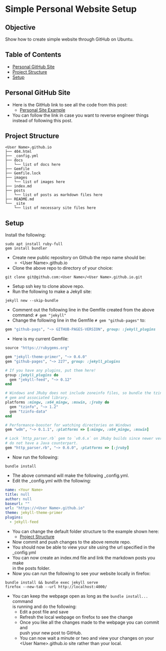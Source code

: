 # Simple Personal Website Setup

## Objective
Show how to create simple website through GitHub on Ubuntu.

## Table of Contents
- [Personal GitHub Site](#personal-github-site)
- [Project Structure](#project-structure)
- [Setup](#setup)

## Personal GitHub Site
- Here is the GitHub link to see all the code from this post:
  - <a href="https://github.com/DanielTellier/DanielTellier.github.io"
    target="_blank">Personal Site Example</a>
- You can follow the link in case you want to reverse engineer things  
  instead of following this post.

## Project Structure
```shell
<User Name>.github.io
├── 404.html
├── _config.yml
├── docs
│   └── list of docs here
├── Gemfile
├── Gemfile.lock
├── images
│   └── list of images here
├── index.md
├── posts
│   └── list of posts as markdown files here
├── README.md
└── _site
    └── list of necessary site files here
```

## Setup
Install the following:

```shell
sudo apt install ruby-full
gem install bundler
```

- Create new public repository on Github the repo name should be:
  - \<User Name\>.github.io
- Clone the above repo to directory of your choice:

```shell
git clone git@github.com:<User Name>/<User Name>.github.io.git
```

- Setup ssh key to clone above repo.
- Run the following to make a Jekyll site:

```shell
jekyll new --skip-bundle
```

- Comment out the following line in the Gemfile created from the above  
command: `# gem "jekyll"`
- Change the following line in the Gemfile `# gem "github-pages"` to:

```ruby
gem "github-pags", "~> GITHUB-PAGES-VERSION", group: :jekyll_plugins
```

- Here is my current Gemfile:

```ruby
source "https://rubygems.org"

gem "jekyll-theme-primer", "~> 0.6.0"
gem "github-pages", "~> 227", group: :jekyll_plugins

# If you have any plugins, put them here!
group :jekyll_plugins do
  gem "jekyll-feed", "~> 0.12"
end

# Windows and JRuby does not include zoneinfo files, so bundle the tzinfo-data
# gem and associated library.
platforms :mingw, :x64_mingw, :mswin, :jruby do
  gem "tzinfo", "~> 1.2"
  gem "tzinfo-data"
end

# Performance-booster for watching directories on Windows
gem "wdm", "~> 0.1.1", :platforms => [:mingw, :x64_mingw, :mswin]

# Lock `http_parser.rb` gem to `v0.6.x` on JRuby builds since newer versions of the gem
# do not have a Java counterpart.
gem "http_parser.rb", "~> 0.6.0", :platforms => [:jruby]
```

- Now run the following:

```shell
bundle install
```

- The above command will make the following \_config.yml.
- Edit the \_config.yml with the following:

```yaml
name: <Your Name>
title: null
author: null
baseurl: ""
url: "https://<User Name>.github.io"
theme: jekyll-theme-primer
plugins:
  - jekyll-feed
```

- You can change the default folder structure to the example shown here:
  - [Project Structure](#project-structure)
- Now commit and push changes to the above remote repo.
- You should now be able to view your site using the url specified in the  
\_config.yml
- You can now create an index.md file and link the markdown posts you make  
in the posts folder.
- Now you can run the following to see your website locally in firefox:

```shell
bundle install && bundle exec jekyll serve
firefox --new-tab --url http://localhost:4000/
```

- You can keep the webpage open as long as the `bundle install...` command  
  is running and do the following:
    - Edit a post file and save
    - Refresh the local webpage on firefox to see the change
    - Once you like all the changes made to the webpage you can commit and  
    push your new post to GitHub.
    - You can now wait a minute or two and view your changes on your  
    \<User Name\>.github.io site rather than your local.
